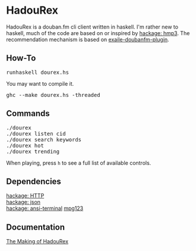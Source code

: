 # HadouRex

HadouRex is a douban.fm cli client written in haskell. I'm rather new to haskell, much of the code are based on or inspired by [hackage: hmp3](http://hackage.haskell.org/package/hmp3). The recommendation mechanism is based on [exaile-doubanfm-plugin](https://github.com/sunng87/exaile-doubanfm-plugin).

## How-To

<pre>
runhaskell dourex.hs
</pre>

You may want to compile it.

<pre>
ghc --make dourex.hs -threaded
</pre>

## Commands

<pre>
./dourex
./dourex listen cid
./dourex search keywords
./dourex hot
./dourex trending
</pre>

When playing, press `h` to see a full list of available controls.

## Dependencies

[hackage: HTTP](http://hackage.haskell.org/package/HTTP-4000.2.6)  
[hackage: json](http://hackage.haskell.org/package/json-0.7)  
[hackage: ansi-terminal](http://hackage.haskell.org/packages/archive/ansi-terminal)
[mpg123](http://www.mpg123.de/)  

## Documentation

[The Making of HadouRex](https://github.com/rnons/HadouRex/wiki/The-Making-of-HadouRex)
